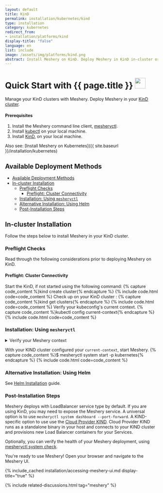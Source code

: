 ```yaml
---
layout: default
title: KinD
permalink: installation/kubernetes/kind
type: installation
category: kubernetes
redirect_from:
- installation/platforms/kind
display-title: "false"
language: en
list: include
image: /assets/img/platforms/kind.png
abstract: Install Meshery on KinD. Deploy Meshery in KinD in-cluster or outside of KinD out-of-cluster.
---
```


<h1>Quick Start with {{ page.title }} <img src="{{ page.image }}" style="width:35px;height:35px;" /></h1>

Manage your KinD clusters with Meshery. Deploy Meshery in your [KinD cluster](#in-cluster-installation).

<div class="prereqs"><h4>Prerequisites</h4>
<ol>
<li>Install the Meshery command line client, <a href="{{ site.baseurl }}/installation/mesheryctl" class="meshery-light">mesheryctl</a>.</li>
<li>Install <a href="https://kubernetes.io/docs/tasks/tools/">kubectl</a> on your local machine.</li>
<li>Install <a href="https://kind.sigs.k8s.io/docs/user/quick-start/#installation">KinD</a>, on your local machine.</li>
</ol>
</div>

Also see: [Install Meshery on Kubernetes]({{ site.baseurl }}/installation/kubernetes)

## Available Deployment Methods

- [Available Deployment Methods](#available-deployment-methods)
- [In-cluster Installation](#in-cluster-installation)
  - [Preflight Checks](#preflight-checks)
    - [Preflight: Cluster Connectivity](#preflight-cluster-connectivity)
  - [Installation: Using `mesheryctl`](#installation-using-mesheryctl)
  - [Alternative Installation: Using Helm](#alternative-installation-using-helm)
  - [Post-Installation Steps](#post-installation-steps)

## In-cluster Installation

Follow the steps below to install Meshery in your KinD cluster.

### Preflight Checks

Read through the following considerations prior to deploying Meshery on KinD.

#### Preflight: Cluster Connectivity

Start the KinD, if not started using the following command:
{% capture code_content %}kind create cluster{% endcapture %}
{% include code.html code=code_content %}
Check up on your KinD cluster :
{% capture code_content %}kind get clusters{% endcapture %}
{% include code.html code=code_content %}
Verify your kubeconfig's current context.
{% capture code_content %}kubectl config current-context{% endcapture %}
{% include code.html code=code_content %}

### Installation: Using `mesheryctl`

<details>
<summary>Verify your Meshery context</summary>
Verify that your current Meshery context is set for an in-cluster deployment (`platform: kubernetes`) by executing:
`mesheryctl system context view`.
{% capture code_content %}$ mesheryctl system context view{% endcapture %}
{% include code.html code=code_content %}
If the context is not set to `platform: kubernetes`, you can create a new context with Kubernetes as the platform using the following command.
{% capture code_content %}$ mesheryctl system context create context-name --platform kubernetes --url http://localhost:9081 --set --yes{% endcapture %}
{% include code.html code=code_content %}
</details>

With your KIND cluster configured your `current-context`, start Meshery.
{% capture code_content %}$ mesheryctl system start -p kubernetes{% endcapture %}
{% include code.html code=code_content %}

### Alternative Installation: Using Helm

See [Helm Installation](/installation/kubernetes/helm) guide.

### Post-Installation Steps

Meshery deploys with LoadBalancer service type by default. If you are using KinD, you may need to expose the Meshery service. A universal option is to use `mesheryctl system dashboard --port-forward`. A KIND-specific option to use use the [Cloud Provider KIND](https://kind.sigs.k8s.io/docs/user/loadbalancer/). Cloud Provider KIND runs as a standalone binary in your host and connects to your KIND cluster and provisions new Load Balancer containers for your Services.

Optionally, you can verify the health of your Meshery deployment, using <a href='/reference/mesheryctl/system/check'>mesheryctl system check</a>.

You're ready to use Meshery! Open your browser and navigate to the Meshery UI.

{% include_cached installation/accessing-meshery-ui.md display-title="true" %}

{% include related-discussions.html tag="meshery" %}